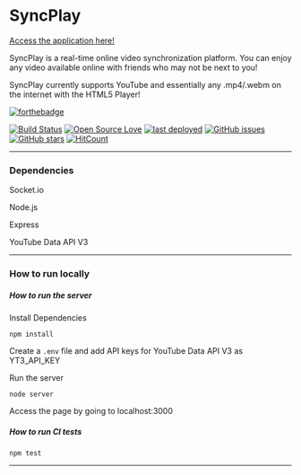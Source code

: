 # SyncPlay
[Access the application here!](https://syncandplay.herokuapp.com/)

SyncPlay is a real-time online video synchronization platform. You can enjoy any video available online with friends who may not be next to you!

SyncPlay currently supports YouTube and essentially any .mp4/.webm on the internet with the HTML5 Player!

[![forthebadge](https://forthebadge.com/images/badges/60-percent-of-the-time-works-every-time.svg)](http://forthebadge.com)

[![Build Status](https://travis-ci.org/kyle8998/SyncPlay.svg?branch=master)](https://travis-ci.org/kyle8998/SyncPlay)
[![Open Source Love](https://badges.frapsoft.com/os/mit/mit.svg?v=102)](https://github.com/ellerbrock/open-source-badge/)
<a href="https://github.com/kyle8998/SyncPlay/commits/master"> <img src="https://img.shields.io/github/last-commit/kyle8998/SyncPlay.svg?label=last%20deployed" alt="last deployed"></a>
[![GitHub issues](https://img.shields.io/github/issues/kyle8998/SyncPlay.svg "GitHub issues")](https://github.com/kyle8998/SyncPlay/issues)
[![GitHub stars](https://img.shields.io/github/stars/kyle8998/SyncPlay.svg "GitHub stars")](https://github.com/kyle8998/SyncPlay/stargazers)
[![HitCount](http://hits.dwyl.io/kyle8998/SyncPlay.svg)](http://hits.dwyl.io/kyle8998/SyncPlay)

---

### Dependencies

Socket.io

Node.js

Express

YouTube Data API V3

---

### How to run locally

##### How to run the server

Install Dependencies
```
npm install
```

Create a `.env` file and add API keys for YouTube Data API V3 as YT3_API_KEY

Run the server
```
node server
```

Access the page by going to localhost:3000

##### How to run CI tests

```
npm test
```

---

